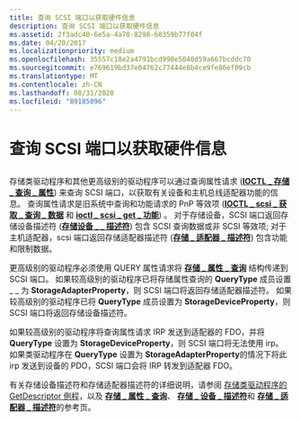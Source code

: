 ```yaml
---
title: 查询 SCSI 端口以获取硬件信息
description: 查询 SCSI 端口以获取硬件信息
ms.assetid: 2f3adc40-6e5a-4a70-8298-60359b77f04f
ms.date: 04/20/2017
ms.localizationpriority: medium
ms.openlocfilehash: 35557c18e2a4791bcd998e5040d59a667bcddc70
ms.sourcegitcommit: e769619bd37e04762c77444e8b4ce9fe86ef09cb
ms.translationtype: MT
ms.contentlocale: zh-CN
ms.lasthandoff: 08/31/2020
ms.locfileid: "89185096"
---
```

# <a name="querying-scsi-port-for-hardware-information"></a>查询 SCSI 端口以获取硬件信息


## <span id="ddk_querying_scsi_port_for_hardware_information_kg"></span><span id="DDK_QUERYING_SCSI_PORT_FOR_HARDWARE_INFORMATION_KG"></span>


存储类驱动程序和其他更高级别的驱动程序可以通过查询属性请求 ([**IOCTL \_ 存储 \_ 查询 \_ 属性**](/windows-hardware/drivers/ddi/ntddstor/ni-ntddstor-ioctl_storage_query_property)) 来查询 SCSI 端口，以获取有关设备和主机总线适配器功能的信息。 查询属性请求是旧系统中查询和功能请求的 PnP 等效项 ([**IOCTL \_ scsi \_ 获取 \_ 查询 \_ 数据**](/windows-hardware/drivers/ddi/ntddscsi/ni-ntddscsi-ioctl_scsi_get_inquiry_data) 和 [**ioctl \_ scsi \_ get \_ 功能**](/windows-hardware/drivers/ddi/ntddscsi/ni-ntddscsi-ioctl_scsi_get_capabilities)) 。 对于存储设备，SCSI 端口返回存储设备描述符 ([**存储设备 \_ \_ 描述符**](/windows-hardware/drivers/ddi/ntddstor/ns-ntddstor-_storage_device_descriptor)) 包含 SCSI 查询数据或非 SCSI 等效项; 对于主机适配器，scsi 端口返回存储适配器描述符 ([**存储 \_ 适配器 \_ 描述符**](/windows-hardware/drivers/ddi/ntddstor/ns-ntddstor-_storage_adapter_descriptor)) 包含功能和限制数据。

更高级别的驱动程序必须使用 QUERY 属性请求将 [**存储 \_ 属性 \_ 查询**](/windows-hardware/drivers/ddi/ntddstor/ns-ntddstor-_storage_property_query) 结构传递到 SCSI 端口。 如果较高级别的驱动程序已将存储属性查询的 **QueryType** 成员设置 \_ \_ 为 **StorageAdapterProperty**，则 SCSI 端口将返回存储适配器描述符。 如果较高级别的驱动程序已将 **QueryType** 成员设置为 **StorageDeviceProperty**，则 SCSI 端口将返回存储设备描述符。

如果较高级别的驱动程序将查询属性请求 IRP 发送到适配器的 FDO，并将 **QueryType** 设置为 **StorageDeviceProperty**，则 SCSI 端口将无法使用 irp。 如果类驱动程序在 **QueryType** 设置为 **StorageAdapterProperty**的情况下将此 irp 发送到设备的 PDO，SCSI 端口会将 IRP 转发到适配器 FDO。

有关存储设备描述符和存储适配器描述符的详细说明，请参阅 [存储类驱动程序的 GetDescriptor 例程](storage-class-driver-s-getdescriptor-routine.md)，以及 [**存储 \_ 属性 \_ 查询**](/windows-hardware/drivers/ddi/ntddstor/ns-ntddstor-_storage_property_query)、 [**存储 \_ 设备 \_ 描述符**](/windows-hardware/drivers/ddi/ntddstor/ns-ntddstor-_storage_device_descriptor)和 [**存储 \_ 适配器 \_ 描述符**](/windows-hardware/drivers/ddi/ntddstor/ns-ntddstor-_storage_adapter_descriptor)的参考页。

 

